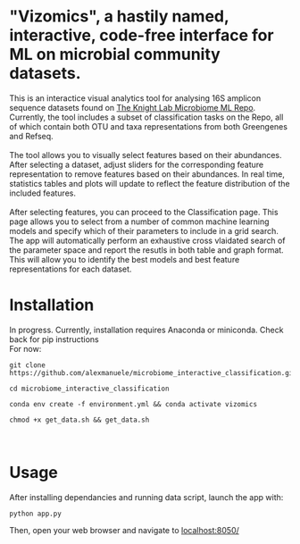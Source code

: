 # "Vizomics", a hastily named, interactive, code-free interface for ML on microbial community datasets.
This is an interactice visual analytics tool for analysing 16S amplicon sequence datasets found on [The Knight Lab Microbiome ML Repo](https://knights-lab.github.io/MLRepo/). Currently, the tool includes a subset of classification tasks on the Repo, all of which contain both OTU and taxa representations from both Greengenes and Refseq.<br><br>
The tool allows you to visually select features based on their abundances. After selecting a dataset, adjust sliders for the corresponding feature representation to remove features based on their abundances. In real time, statistics tables and plots will update to reflect the feature distribution of the included features. <br><br>
After selecting features, you can proceed to the Classification page. This page allows you to select from a number of common machine learning models and specify which of their parameters to include in a grid search. The app will automatically perform an exhaustive cross vlaidated search of the parameter space and report the resutls in both table and graph format. This will allow you to identify the best models and best feature representations for each dataset.
<br>
# Installation
In progress. Currently, installation requires Anaconda or miniconda. Check back for pip instructions<br>
For now:<br>

```
git clone https://github.com/alexmanuele/microbiome_interactive_classification.git
```
```
cd microbiome_interactive_classification
```
```
conda env create -f environment.yml && conda activate vizomics
```
```
chmod +x get_data.sh && get_data.sh 
``` 
<br>

# Usage
After installing dependancies and running data script, launch the app with:<br>

```
python app.py
```

Then, open your web browser and navigate to [localhost:8050/](127.0.0.1:8050/)
